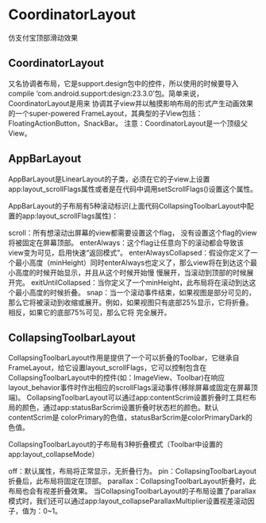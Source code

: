# CoordinatorLayout
仿支付宝顶部滑动效果

## CoordinatorLayout
又名协调者布局，它是support.design包中的控件，所以使用的时候要导入compile ‘com.android.support:design:23.3.0’包。简单来说，CoordinatorLayout是用来
协调其子view并以触摸影响布局的形式产生动画效果的一个super-powered FrameLayout，其典型的子View包括：FloatingActionButton，SnackBar。
注意：CoordinatorLayout是一个顶级父View。

## AppBarLayout
AppBarLayout是LinearLayout的子类，必须在它的子view上设置app:layout_scrollFlags属性或者是在代码中调用setScrollFlags()设置这个属性。

AppBarLayout的子布局有5种滚动标识(上面代码CollapsingToolbarLayout中配置的app:layout_scrollFlags属性)：

scroll：所有想滚动出屏幕的view都需要设置这个flag， 没有设置这个flag的view将被固定在屏幕顶部。 
enterAlways：这个flag让任意向下的滚动都会导致该view变为可见，启用快速“返回模式”。 
enterAlwaysCollapsed：假设你定义了一个最小高度（minHeight）同时enterAlways也定义了，那么view将在到达这个最小高度的时候开始显示，并且从这个时候开始慢
慢展开，当滚动到顶部的时候展开完。 
exitUntilCollapsed：当你定义了一个minHeight，此布局将在滚动到达这个最小高度的时候折叠。 
snap：当一个滚动事件结束，如果视图是部分可见的，那么它将被滚动到收缩或展开。例如，如果视图只有底部25%显示，它将折叠。相反，如果它的底部75%可见，那么它将
完全展开。

## CollapsingToolbarLayout
CollapsingToolbarLayout作用是提供了一个可以折叠的Toolbar，它继承自FrameLayout，给它设置layout_scrollFlags，它可以控制包含在
CollapsingToolbarLayout中的控件(如：ImageView、Toolbar)在响应layout_behavior事件时作出相应的scrollFlags滚动事件(移除屏幕或固定在屏幕顶端)。
CollapsingToolbarLayout可以通过app:contentScrim设置折叠时工具栏布局的颜色，通过app:statusBarScrim设置折叠时状态栏的颜色。默认contentScrim是
colorPrimary的色值，statusBarScrim是colorPrimaryDark的色值。

CollapsingToolbarLayout的子布局有3种折叠模式（Toolbar中设置的app:layout_collapseMode）

off：默认属性，布局将正常显示，无折叠行为。 
pin：CollapsingToolbarLayout折叠后，此布局将固定在顶部。 
parallax：CollapsingToolbarLayout折叠时，此布局也会有视差折叠效果。 
当CollapsingToolbarLayout的子布局设置了parallax模式时，我们还可以通过app:layout_collapseParallaxMultiplier设置视差滚动因子，值为：0~1。
